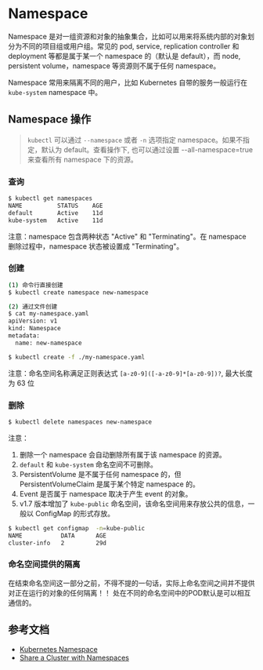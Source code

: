 # Namespace

Namespace 是对一组资源和对象的抽象集合，比如可以用来将系统内部的对象划分为不同的项目组或用户组。常见的 pod, service, replication controller 和 deployment 等都是属于某一个 namespace 的（默认是 default），而 node, persistent volume，namespace 等资源则不属于任何 namespace。

Namespace 常用来隔离不同的用户，比如 Kubernetes 自带的服务一般运行在 `kube-system` namespace 中。

## Namespace 操作

> `kubectl` 可以通过 `--namespace` 或者 `-n` 选项指定 namespace。如果不指定，默认为 default。查看操作下, 也可以通过设置 --all-namespace=true 来查看所有 namespace 下的资源。

### 查询

```bash
$ kubectl get namespaces
NAME          STATUS    AGE
default       Active    11d
kube-system   Active    11d
```

注意：namespace 包含两种状态 "Active" 和 "Terminating"。在 namespace 删除过程中，namespace 状态被设置成 "Terminating"。

### 创建

```bash
(1) 命令行直接创建
$ kubectl create namespace new-namespace

(2) 通过文件创建
$ cat my-namespace.yaml
apiVersion: v1
kind: Namespace
metadata:
  name: new-namespace

$ kubectl create -f ./my-namespace.yaml
```

注意：命名空间名称满足正则表达式 `[a-z0-9]([-a-z0-9]*[a-z0-9])?`, 最大长度为 63 位

### 删除

```bash
$ kubectl delete namespaces new-namespace
```

注意：

1. 删除一个 namespace 会自动删除所有属于该 namespace 的资源。
2. `default` 和 `kube-system` 命名空间不可删除。
3. PersistentVolume 是不属于任何 namespace 的，但 PersistentVolumeClaim 是属于某个特定 namespace 的。
4. Event 是否属于 namespace 取决于产生 event 的对象。
5. v1.7 版本增加了 `kube-public` 命名空间，该命名空间用来存放公共的信息，一般以 ConfigMap 的形式存放。

```bash
$ kubectl get configmap  -n=kube-public
NAME           DATA      AGE
cluster-info   2         29d
```

### 命名空间提供的隔离
在结束命名空间这一部分之前，不得不提的一句话，实际上命名空间之间并不提供对正在运行的对象的任何隔离！！ 处在不同的命名空间中的POD默认是可以相互通信的。

## 参考文档

* [Kubernetes Namespace](https://kubernetes.io/docs/concepts/overview/working-with-objects/namespaces/)
* [Share a Cluster with Namespaces](https://kubernetes.io/docs/tasks/administer-cluster/namespaces/)

